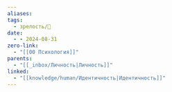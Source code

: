 ```yaml
---
aliases: 
tags:
  - зрелость/🌱
date:
  - - 2024-08-31
zero-link:
  - "[[00 Психология]]"
parents:
  - "[[_inbox/Личность|Личность]]"
linked:
  - "[[knowledge/human/Идентичность|Идентичность]]"
---
```

